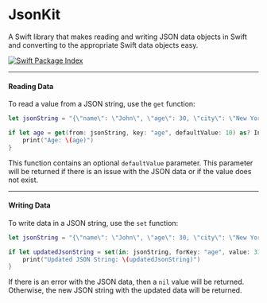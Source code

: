 # JsonKit
A Swift library that makes reading and writing JSON data objects in Swift and converting to the appropriate Swift data objects easy.

[![Swift Package Index](https://img.shields.io/badge/Swift_Package_Index-JsonKit-blue.svg)](https://swiftpackageindex.com/harrisonv789/JsonKit)

---

#### Reading Data

To read a value from a JSON string, use the `get` function:
```swift
let jsonString = "{\"name\": \"John\", \"age\": 30, \"city\": \"New York\"}"

if let age = get(from: jsonString, key: "age", defaultValue: 10) as? Int {
    print("Age: \(age)")
}
```

This function contains an optional `defaultValue` parameter. This parameter will be returned if there is an issue with the JSON data or if the value does not exist.

---

#### Writing Data

To write data in a JSON string, use the `set` function:

```swift
let jsonString = "{\"name\": \"John\", \"age\": 30, \"city\": \"New York\"}"

if let updatedJsonString = set(in: jsonString, forKey: "age", value: 31) {
    print("Updated JSON String: \(updatedJsonString)")
}
```

If there is an error with the JSON data, then a `nil` value will be returned. Otherwise, the new JSON string with the updated data will be returned.